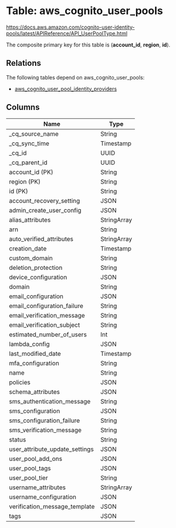 # Table: aws_cognito_user_pools

https://docs.aws.amazon.com/cognito-user-identity-pools/latest/APIReference/API_UserPoolType.html

The composite primary key for this table is (**account_id**, **region**, **id**).

## Relations

The following tables depend on aws_cognito_user_pools:
  - [aws_cognito_user_pool_identity_providers](aws_cognito_user_pool_identity_providers.md)

## Columns
| Name          | Type          |
| ------------- | ------------- |
|_cq_source_name|String|
|_cq_sync_time|Timestamp|
|_cq_id|UUID|
|_cq_parent_id|UUID|
|account_id (PK)|String|
|region (PK)|String|
|id (PK)|String|
|account_recovery_setting|JSON|
|admin_create_user_config|JSON|
|alias_attributes|StringArray|
|arn|String|
|auto_verified_attributes|StringArray|
|creation_date|Timestamp|
|custom_domain|String|
|deletion_protection|String|
|device_configuration|JSON|
|domain|String|
|email_configuration|JSON|
|email_configuration_failure|String|
|email_verification_message|String|
|email_verification_subject|String|
|estimated_number_of_users|Int|
|lambda_config|JSON|
|last_modified_date|Timestamp|
|mfa_configuration|String|
|name|String|
|policies|JSON|
|schema_attributes|JSON|
|sms_authentication_message|String|
|sms_configuration|JSON|
|sms_configuration_failure|String|
|sms_verification_message|String|
|status|String|
|user_attribute_update_settings|JSON|
|user_pool_add_ons|JSON|
|user_pool_tags|JSON|
|user_pool_tier|String|
|username_attributes|StringArray|
|username_configuration|JSON|
|verification_message_template|JSON|
|tags|JSON|
